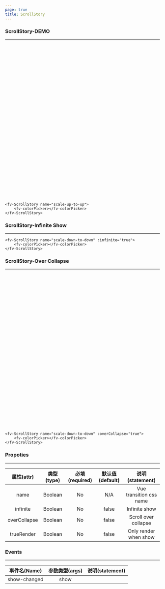 ```yaml
---
page: true
title: ScrollStory
---
```


### ScrollStory-DEMO
---

<div style="height: 500px; "></div>

<ClientOnly>
<fv-ScrollStory name="scale-up-to-up"><fv-colorPicker></fv-colorPicker></fv-ScrollStory>
</ClientOnly>

```vue
<fv-ScrollStory name="scale-up-to-up">
    <fv-colorPicker></fv-colorPicker>
</fv-ScrollStory>
```

### ScrollStory-Infinite Show

---

<ClientOnly>
<fv-ScrollStory name="scale-down-to-down" :infinite="true"><fv-colorPicker></fv-colorPicker></fv-ScrollStory>
</ClientOnly>

```vue
<fv-ScrollStory name="scale-down-to-down" :infinite="true">
    <fv-colorPicker></fv-colorPicker>
</fv-ScrollStory>
```

### ScrollStory-Over Collapse

---

<ClientOnly>
<fv-ScrollStory name="scale-down-to-down" :overCollapse="true"><fv-colorPicker></fv-colorPicker></fv-ScrollStory>
</ClientOnly>
<div style="height: 500px; "></div>

```vue
<fv-ScrollStory name="scale-down-to-down" :overCollapse="true">
    <fv-colorPicker></fv-colorPicker>
</fv-ScrollStory>
```

### Propoties

---
|  属性(attr)  | 类型(type) | 必填(required) | 默认值(default) |     说明(statement)     |
|:------------:|:----------:|:--------------:|:---------------:|:-----------------------:|
|     name     |  Boolean   |       No       |       N/A       | Vue transition css name |
|   infinite   |  Boolean   |       No       |      false      |      Infinite show      |
| overCollapse |  Boolean   |       No       |      false      |  Scroll over collapse   |
|  trueRender  |  Boolean   |       No       |      false      |  Only render when show  |

### Events

---
| 事件名(Name) | 参数类型(args) | 说明(statement) |
|:------------:|:--------------:|:---------------:|
| show-changed |      show      |                 |
